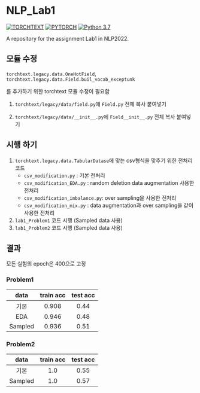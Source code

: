 
# NLP_Lab1
[![TORCHTEXT](https://img.shields.io/badge/Torchtext-0.8.1-811zAB)](https://www.python.org/downloads/release/python-360/)
[![PYTORCH](https://img.shields.io/badge/Pytorch-1.8.1-8118AB)](https://www.python.org/downloads/release/python-360/)
[![Python 3.7](https://img.shields.io/badge/Python-3.7-3776AB)](https://www.python.org/downloads/release/python-360/)

A repository for the assignment Lab1 in NLP2022.


## 모듈 수정
`torchtext.legacy.data.OneHotField`, `torchtext.legacy.data.Field.buil_vocab_exceptunk`

를 추가하기 위한 torchtext 모듈 수정이 필요함

1. `torchtext/legacy/data/field.py`에 `Field.py` 전체 복사 붙여넣기

2. `torchtext/legacy/data/__init__.py`에 `Field__init__.py` 전체 복사 붙여넣기

## 시행 하기
1. `torchtext.legacy.data.TabularDatase`에 맞는 csv형식을 맞추기 위한 전처리 코드
    + `csv_modification.py` : 기본 전처리
    + `csv_modification_EDA.py` : random deletion data augmentation 사용한 전처리
    + `csv_modification_imbalance.py`: over sampling을 사용한 전처리
    + `csv_modification_mix.py` : data augmentation과 over sampling을 같이 사용한 전처리
2. `lab1_Problem1` 코드 시행 (Sampled data 사용)
3. `lab1_Problem2` 코드 시행 (Sampled data 사용)

## 결과
모든 실험의 epoch은 400으로 고정
### Problem1
|data|train acc|test acc|
|:---:|:---:|:---:|
|기본|0.908|0.44|
|EDA|0.946|0.48|
|Sampled|0.936|0.51|
### Problem2
|data|train acc|test acc|
|:---:|:---:|:---:|
|기본|1.0|0.55|
|Sampled|1.0|0.57|
